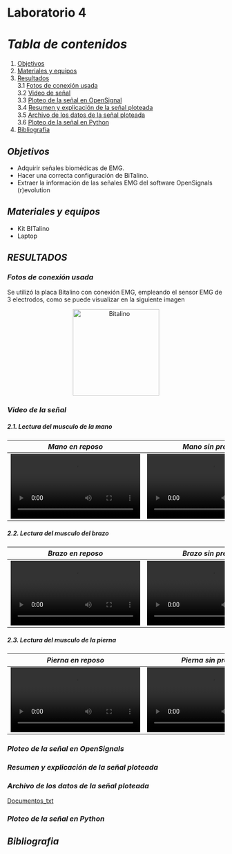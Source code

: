 
# Laboratorio 4

# *Tabla de contenidos*

1. [Objetivos](#id1)
2. [Materiales y equipos](#id2)
3. [Resultados](#id3)\
     3.1 [Fotos de conexión usada](#id4)\
     3.2 [Video de señal](#id5)\
     3.3 [Ploteo de la señal en OpenSignal](#id6)\
     3.4 [Resumen y explicación de la señal ploteada](#id7)\
     3.5 [Archivo de los datos de la señal ploteada](#id8)\
     3.6 [Ploteo de la señal en Python](#id9)
4. [Bibliografia](#id10)
   
## *Objetivos* <a name="id1"></a>
* Adquirir señales biomédicas de EMG.
* Hacer una correcta configuración de BiTalino.
* Extraer la información de las señales EMG del software OpenSignals (r)evolution

## *Materiales y equipos* <a name="id2"></a>
* Kit BITalino
* Laptop  

## *RESULTADOS* <a name="id3"></a>

### *Fotos de conexión usada* <a name="id4"></a>
Se utilizó la placa Bitalino con conexión EMG, empleando el sensor EMG de 3 electrodos, como se puede visualizar en la siguiente imagen 

<p align="center">
  <img src="https://github.com/MariaZubiate/isb_2024_gh82/assets/164455359/be068f65-d8cb-4049-86eb-769473c3d3de" alt="Bitalino" width="200">
</p>



### *Video de la señal* <a name="id5"></a>

##### 2.1. Lectura del musculo de la mano

|  *Mano en reposo*  | *Mano sin presión* | *Mano con presión* |
|:------------:|:---------------:|:------------:|
|<video src="https://github.com/MariaZubiate/isb_2024_gh82/assets/164455359/8c07733a-7538-4480-b4ad-f8ff05b5f38c"></video>|<video src="https://github.com/MariaZubiate/isb_2024_gh82/assets/164455359/ccb2f6aa-a953-45ee-9942-67a8ae745be7"></video>|<video src="https://github.com/MariaZubiate/isb_2024_gh82/assets/164455359/43c03788-4cbd-44e8-83b4-b69e6f64da2f"></video>|



##### 2.2. Lectura del musculo del brazo

|  *Brazo en reposo*  | *Brazo sin presión* | *Brazo con presión* |
|:------------:|:---------------:|:------------:|
|<video src="https://github.com/MariaZubiate/isb_2024_gh82/assets/164455359/ba43d724-7204-4ad6-aaed-bf3308490e7e"></video>|<video src="https://github.com/MariaZubiate/isb_2024_gh82/assets/164455359/ee81fd0d-6b0a-4ae4-9b1a-e9948c32d394"></video>|<video src="https://github.com/MariaZubiate/isb_2024_gh82/assets/164455359/e851e9cb-2889-4f30-814d-93e3a1622012"></video>|

 

##### 2.3. Lectura del musculo de la pierna

|  *Pierna en reposo*  | *Pierna sin presión* | *Pierna con presión* |
|:------------:|:---------------:|:------------:|
|<video src="https://github.com/MariaZubiate/isb_2024_gh82/assets/164455359/9c89bdef-4107-46ef-871c-6762a52f5378"></video>|<video src="https://github.com/MariaZubiate/isb_2024_gh82/assets/164455359/0c059628-d641-49e3-9f8a-c8d99518e482"></video>|<video src="https://github.com/MariaZubiate/isb_2024_gh82/assets/164455359/305c3eea-6430-4a4c-99c0-b83f9ac8d573"></video>|

 
 
### *Ploteo de la señal en OpenSignals* <a name="id6"></a> 

### *Resumen y explicación de la señal ploteada* <a name="id7"></a> 


### *Archivo de los datos de la señal ploteada* <a name="id8"></a> 

[Documentos_txt](./Documentos_txt)

### *Ploteo de la señal en Python* <a name="id9"></a> 


   
## *Bibliografia* <a name="id10"></a>




